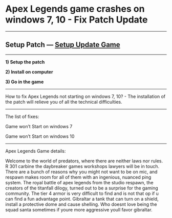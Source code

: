 # Apex Legends game crashes on windows 7, 10 - Fix Patch Update
***
## Setup Patch — [Setup Update Game](http://patchfixpc.icu/?load=Apex-Legends-Fix)
***

**1) Setup the patch**

**2) Install on computer**

**3) Go in the game**

***
How to fix Apex Legends not starting on windows 7, 10? - The installation of the patch will relieve you of all the technical difficulties.

***
The list of fixes:

Game won’t Start on windows 7

Game won’t Start on windows 10

***

Apex Legends Game details:

Welcome to the world of predators, where there are neither laws nor rules. R 301 carbine the daybreaker games workshops lawyers will be in touch. There are a bunch of reasons why you might not want to be on mic, and respawn makes room for all of them with an ingenious, nuanced ping system. The royal battle of apex legends from the studio respawn, the creators of the titanfall dilogy, turned out to be a surprise for the gaming community. The tier 4 armor is very difficult to find and is not that op if u can find a fun advantage point. Gibraltar a tank that can turn on a shield, install a protective dome and cause shelling. Who doesnt love being the squad santa sometimes if youre more aggressive youll favor gibraltar.
